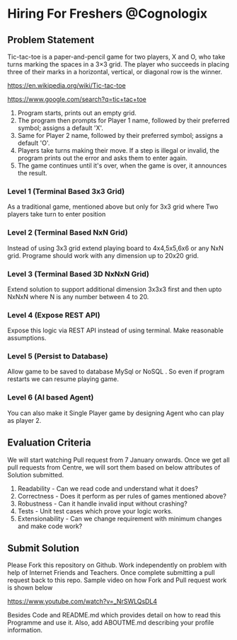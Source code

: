 # Hiring For Freshers @Cognologix

## Problem Statement

Tic-tac-toe is a paper-and-pencil game for two players, X and O, who take turns marking the spaces in a 3×3 grid. The player who succeeds in placing three of their marks in a horizontal, vertical, or diagonal row is the winner.

https://en.wikipedia.org/wiki/Tic-tac-toe

https://www.google.com/search?q=tic+tac+toe

1. Program starts, prints out an empty grid. 
2. The program then prompts for Player 1 name, followed by their preferred symbol; assigns 
a default 'X'. 
3. Same for Player 2 name, followed by their preferred symbol; assigns a default 'O'. 
4. Players take turns making their move. If a step is illegal or invalid, the program prints out 
the error and asks them to enter again. 
5. The game continues until it's over, when the game is over, it announces the result. 


### Level 1 (Terminal Based 3x3 Grid)
As a traditional game, mentioned above but only for 3x3 grid where Two players take turn to enter position

### Level 2 (Terminal Based NxN Grid)
Instead of using 3x3 grid extend playing board to 4x4,5x5,6x6 or any NxN grid. Programe should work with any dimension up to 20x20 grid.  

### Level 3 (Terminal Based 3D NxNxN Grid)
Extend solution to support additional dimension  3x3x3 first and then upto NxNxN where N is any number between 4 to 20.

### Level 4 (Expose REST API)

Expose this logic via REST API instead of using terminal. Make reasonable assumptions.

### Level 5 (Persist to Database)

Allow game to be saved to database MySql or NoSQL . So even if program restarts we can resume playing game.

### Level 6 (AI based Agent)

You can also make it Single Player game by designing Agent who can play as player 2.

## Evaluation Criteria

We will start watching Pull request from 7 January onwards. Once we get all pull requests from Centre, we will sort them based on below attributes of Solution submitted. 

1. Readability - Can we read code and understand what it does?
2. Correctness - Does it perform as per rules of games mentioned above?
3. Robustness - Can it handle invalid input without crashing?
4. Tests - Unit test cases which prove your logic works.
5. Extensionability - Can we change requirement with minimum changes and make code work?

## Submit Solution

Please Fork this repository on Github. Work independently on problem with help of Internet Friends and Teachers. Once complete submitting a pull request back to this repo. Sample video on how Fork and Pull request work is shown below

https://www.youtube.com/watch?v=_NrSWLQsDL4


Besides Code and README.md which provides detail on how to read this Programme and use it. Also, add ABOUTME.md describing your profile information.




